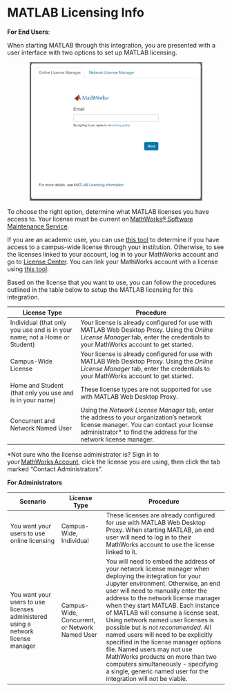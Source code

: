 # MATLAB Licensing Info


**For End Users**:

When starting MATLAB through this integration, you are presented with a user interface with two options to set up MATLAB licensing.

<p align="center">
  <img width="400" src="img/licensing_GUI.png">
</p>

To choose the right option, determine what MATLAB licenses you have access to. Your license must be current on [MathWorks® Software Maintenance Service](https://www.mathworks.com/services/maintenance.html). 



If you are an academic user, you can use [this tool](https://www.mathworks.com/licensecenter/licenses/add) to determine if you have access to a campus-wide license through your institution. Otherwise, to see the licenses linked to your account, log in to your MathWorks account and go to [License Center](https://www.mathworks.com/licensecenter/?s_tid=hp_ff_s_license). You can link your MathWorks account with a license using [this tool](https://www.mathworks.com/licensecenter/licenses/add).



Based on the license that you want to use, you can follow the procedures outlined in the table below to setup the MATLAB licensing for this integration.


| License Type | Procedure |
| ------ | ------ |
| Individual (that only you use and is in your name; not a Home or Student)  | Your license is already configured for use with MATLAB Web Desktop Proxy. Using the _Online License Manager_ tab, enter the credentials to your MathWorks account to get started.   |
| Campus-Wide License | Your license is already configured for use with MATLAB Web Desktop Proxy. Using the _Online License Manager_ tab, enter the credentials to your MathWorks account to get started.  |
| Home and Student (that only you use and is in your name)  | These license types are not supported for use with MATLAB Web Desktop Proxy.   |
| Concurrent and Network Named User  | Using the _Network License Manager_ tab, enter the address to your organization’s network license manager. You can contact your license administrator* to find the address for the network license manager. |


*Not sure who the license administrator is? Sign in to your [MathWorks Account](https://www.mathworks.com/mwaccount/), click the license you are using, then click the tab marked “Contact Administrators”.

**For Administrators**


| Scenario | License Type | Procedure |
| ------ | ------ | ------ |
| You want your users to use online licensing  | Campus-Wide, Individual  | These licenses are already configured for use with MATLAB Web Desktop Proxy. When starting MATLAB, an end user will need to log in to their MathWorks account to use the license linked to it. |
| You want your users to use licenses administered using a network license manager   | Campus-Wide, Concurrent, or Network Named User  | You will need to embed the address of your network license manager when deploying the integration for your Jupyter environment. Otherwise, an end user will need to manually enter the address to the network license manager when they start MATLAB. Each instance of MATLAB will consume a license seat. Using network named user licenses is possible but is *not recommended*. All named users will need to be explicitly specified in the license manager options file. Named users may not use MathWorks products on more than two computers simultaneously - specifying a single, generic named user for the integration will not be viable.   |
